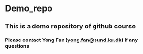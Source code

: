 # Demo_repo
## This is a demo repository of github course
### Please contact Yong Fan (yong.fan@sund.ku.dk) if any questions
